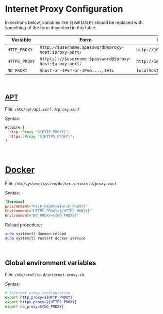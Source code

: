 # Internet Proxy Configuration

In sections below, variables like `${VARIABLE}` should be replaced with something of the form described in this table:

| Variable      | Form                                                     | Example                     |
|---------------|----------------------------------------------------------|-----------------------------|
| `HTTP_PROXY`  | `http://$username:$password@$proxy-host:$proxy-port/`    | `http://10.31.255.65:8080/` |
| `HTTPS_PROXY` | `http(s)://$username:$password@$proxy-host:$proxy-port/` | `http://10.31.255.65:8080/` |
| `NO_PROXY`    | `$host-or-IPv4-or-IPv6,...,$etc`                         | `localhost,127.0.0.1,::1`   |

&nbsp;

## [APT](https://en.wikipedia.org/wiki/APT_%28software%29)

File: `/etc/apt/apt.conf.d/proxy.conf`

Syntax:

```js
Acquire {
  http::Proxy "${HTTP_PROXY}";
  https::Proxy "${HTTPS_PROXY}";
}
```

&nbsp;

# [Docker](https://en.wikipedia.org/wiki/Docker_(software))

File: `/etc/systemd/system/docker.service.d/proxy.conf`

Syntax:

```ini
[Service]
Environment="HTTP_PROXY=${HTTP_PROXY}"
Environment="HTTPS_PROXY=${HTTPS_PROXY}"
Environment="NO_PROXY=${NO_PROXY}"
```

Reload procedure:

```sh
sudo systemctl daemon-reload
sudo systemctl restart docker.service
```

&nbsp;

## Global environment variables

File: `/etc/profile.d/internet-proxy.sh`

Syntax:

```sh
# Internet proxy configuration
export http_proxy=${HTTP_PROXY}
export https_proxy=${HTTPS_PROXY}
export no_proxy=${NO_PROXY}
```

